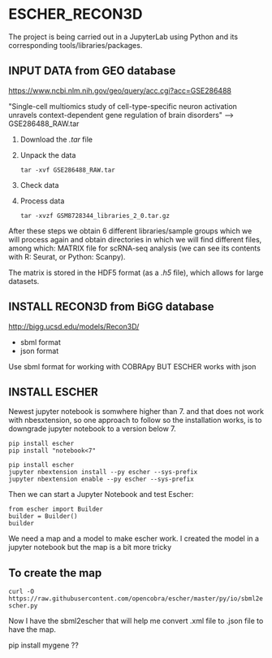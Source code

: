 # ESCHER_RECON3D
The project is being carried out in a JupyterLab using Python and its corresponding tools/libraries/packages.

## INPUT DATA from GEO database

https://www.ncbi.nlm.nih.gov/geo/query/acc.cgi?acc=GSE286488

"Single-cell multiomics study of cell-type-specific neuron activation unravels context-dependent gene regulation of brain disorders"
--> GSE286488_RAW.tar

1. Download the *.tar* file
2. Unpack the data
   
   ``tar -xvf GSE286488_RAW.tar``

4. Check data
5. Process data

   ``tar -xvzf GSM8728344_libraries_2_0.tar.gz``

After these steps we obtain 6 different libraries/sample groups which we will process again and obtain directories in which we will find different files, among which: MATRIX file for scRNA-seq analysis (we can see its contents with R: Seurat, or Python: Scanpy). 

The matrix is stored in the HDF5 format (as a *.h5* file), which allows for large datasets.


## INSTALL RECON3D from BiGG database
http://bigg.ucsd.edu/models/Recon3D/

- sbml format
- json format

Use sbml format for working with COBRApy
BUT ESCHER works with json

## INSTALL ESCHER
Newest jupyter notebook is somwhere higher than 7. and that does not work with nbesxtension, so one approach to follow so the installation works, is to downgrade jupyter notebook to a version below 7.

```
pip install escher
pip install "notebook<7"
```


```
pip install escher   
jupyter nbextension install --py escher --sys-prefix
jupyter nbextension enable --py escher --sys-prefix
```

Then we can start a Jupyter Notebook and test Escher:
```
from escher import Builder
builder = Builder()
builder
```

We need a map and a model to make escher work. I created the model in a jupyter notebook but the map is a bit more tricky

## To create the map
```curl -O https://raw.githubusercontent.com/opencobra/escher/master/py/io/sbml2escher.py```

Now I have the sbml2escher that will help me convert .xml file to .json file to have the map.

pip install mygene ??




